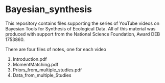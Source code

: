 # Bayesian_synthesis

This repository contains files supporting the series of YouTube videos on Bayesian Tools for Synthesis of Ecological Data.  All of this material was produced with support from the National Science Foundation, Award DEB 1753860.

There are four files of notes, one for each video

1) Introduction.pdf
2) MomentMatching.pdf
3) Priors_from_multiple_studies.pdf
4) Data_from_multiple_Studies
 
